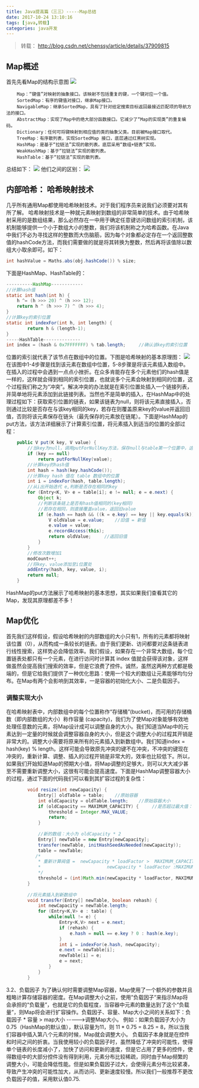 ```yaml
---
title: Java提高篇（三三）-----Map总结
date: 2017-10-24 13:10:16
tags: [java,转载]
categories: java开发
---
```

> 转载： http://blog.csdn.net/chenssy/article/details/37909815

## Map概述
首先先看Map的结构示意图
![](/uploads/map1.png)

        Map：“键值”对映射的抽象接口。该映射不包括重复的键，一个键对应一个值。
        SortedMap：有序的键值对接口，继承Map接口。
        NavigableMap：继承SortedMap，具有了针对给定搜索目标返回最接近匹配项的导航方法的接口。
        AbstractMap：实现了Map中的绝大部分函数接口。它减少了“Map的实现类”的重复编码。
        Dictionary：任何可将键映射到相应值的类的抽象父类。目前被Map接口取代。
        TreeMap：有序散列表，实现SortedMap 接口，底层通过红黑树实现。
        HashMap：是基于“拉链法”实现的散列表。底层采用“数组+链表”实现。
        WeakHashMap：基于“拉链法”实现的散列表。
        HashTable：基于“拉链法”实现的散列表。

<!-- more -->

总结如下：
![](/uploads/map2.png)
他们之间的区别：
![](/uploads/map3.png)
## 内部哈希： 哈希映射技术
几乎所有通用Map都使用哈希映射技术。对于我们程序员来说我们必须要对其有所了解。
哈希映射技术是一种就元素映射到数组的非常简单的技术。由于哈希映射采用的是数组结果，那么必然存在一中用于确定任意键访问数组的索引机制，该机制能够提供一个小于数组大小的整数，我们将该机制称之为哈希函数。在Java中我们不必为寻找这样的整数而大伤脑筋，因为每个对象都必定存在一个返回整数值的hashCode方法，而我们需要做的就是将其转换为整数，然后再将该值除以数组大小取余即可。如下：
```java
int hashValue = Maths.abs(obj.hashCode()) % size;  
```
下面是HashMap、HashTable的：
```java
----------HashMap------------  
//计算hash值  
static int hash(int h) {  
    h ^= (h >>> 20) ^ (h >>> 12);  
    return h ^ (h >>> 7) ^ (h >>> 4);  
}  
//计算key的索引位置  
static int indexFor(int h, int length) {  
        return h & (length-1);  
}  
-----HashTable--------------  
int index = (hash & 0x7FFFFFFF) % tab.length;     //确认该key的索引位置  
```
位置的索引就代表了该节点在数组中的位置。下图是哈希映射的基本原理图：
![](/uploads/map4.gif)
在该图中1-4步骤是找到该元素在数组中位置，5-8步骤是将该元素插入数组中。在插入的过程中会遇到一点点小挫折。在众多肯能存在多个元素他们的hash值是一样的，这样就会得到相同的索引位置，也就说多个元素会映射到相同的位置，这个过程我们称之为“冲突”。解决冲突的办法就是在索引位置处插入一个链接列表，并简单地将元素添加到此链接列表。当然也不是简单的插入，在HashMap中的处理过程如下：获取索引位置的链表，如果该链表为null，则将该元素直接插入，否则通过比较是否存在与该key相同的key，若存在则覆盖原来key的value并返回旧值，否则将该元素保存在链头（最先保存的元素放在链尾）。下面是HashMap的put方法，该方法详细展示了计算索引位置，将元素插入到适当的位置的全部过程：
```java
    public V put(K key, V value) {  
        //当key为null，调用putForNullKey方法，保存null与table第一个位置中，这是HashMap允许为null的原因  
        if (key == null)  
            return putForNullKey(value);  
        //计算key的hash值  
        int hash = hash(key.hashCode());                   
        //计算key hash 值在 table 数组中的位置  
        int i = indexFor(hash, table.length);              
        //从i出开始迭代 e,判断是否存在相同的key  
        for (Entry<K, V> e = table[i]; e != null; e = e.next) {  
            Object k;  
            //判断该条链上是否有hash值相同的(key相同)  
            //若存在相同，则直接覆盖value，返回旧value  
            if (e.hash == hash && ((k = e.key) == key || key.equals(k))) {  
                V oldValue = e.value;    //旧值 = 新值  
                e.value = value;  
                e.recordAccess(this);  
                return oldValue;     //返回旧值  
            }  
        }  
        //修改次数增加1  
        modCount++;  
        //将key、value添加至i位置处  
        addEntry(hash, key, value, i);  
        return null;  
    }  
```
HashMap的put方法展示了哈希映射的基本思想，其实如果我们查看其它的Map，发现其原理都差不多！
## Map优化
首先我们这样假设，假设哈希映射的内部数组的大小只有1，所有的元素都将映射该位置（0），从而构成一条较长的链表。由于我们更新、访问都要对这条链表进行线性搜索，这样势必会降低效率。我们假设，如果存在一个非常大数组，每个位置链表处都只有一个元素，在进行访问时计算其 index 值就会获得该对象，这样做虽然会提高我们搜索的效率，但是它浪费了控件。诚然，虽然这两种方式都是极端的，但是它给我们提供了一种优化思路：使用一个较大的数组让元素能够均匀分布。在Map有两个会影响到其效率，一是容器的初始化大小、二是负载因子。
### 调整实现大小
在哈希映射表中，内部数组中的每个位置称作“存储桶”(bucket)，而可用的存储桶数（即内部数组的大小）称作容量 (capacity)，我们为了使Map对象能够有效地处理任意数的元素，将Map设计成可以调整自身的大小。我们知道当Map中的元素达到一定量的时候就会调整容器自身的大小，但是这个调整大小的过程其开销是非常大的。调整大小需要将原来所有的元素插入到新数组中。我们知道index = hash(key) % length。这样可能会导致原先冲突的键不在冲突，不冲突的键现在冲突的，重新计算、调整、插入的过程开销是非常大的，效率也比较低下。所以，如果我们开始知道Map的预期大小值，将Map调整的足够大，则可以大大减少甚至不需要重新调整大小，这很有可能会提高速度。下面是HashMap调整容器大小的过程，通过下面的代码我们可以看到其扩容过程的复杂性：
```java
        void resize(int newCapacity) {  
            Entry[] oldTable = table;    //原始容器  
            int oldCapacity = oldTable.length;    //原始容器大小  
            if (oldCapacity == MAXIMUM_CAPACITY) {     //是否超过最大值：1073741824  
                threshold = Integer.MAX_VALUE;  
                return;  
            }  
  
            //新的数组：大小为 oldCapacity * 2  
            Entry[] newTable = new Entry[newCapacity];      
            transfer(newTable, initHashSeedAsNeeded(newCapacity));  
            table = newTable;  
           /* 
            * 重新计算阀值 =  newCapacity * loadFactor >  MAXIMUM_CAPACITY + 1 ?  
            *                         newCapacity * loadFactor :MAXIMUM_CAPACITY + 1 
            */  
            threshold = (int)Math.min(newCapacity * loadFactor, MAXIMUM_CAPACITY + 1);     
        }  
          
        //将元素插入到新数组中  
        void transfer(Entry[] newTable, boolean rehash) {  
            int newCapacity = newTable.length;  
            for (Entry<K,V> e : table) {  
                while(null != e) {  
                    Entry<K,V> next = e.next;  
                    if (rehash) {  
                        e.hash = null == e.key ? 0 : hash(e.key);  
                    }  
                    int i = indexFor(e.hash, newCapacity);  
                    e.next = newTable[i];  
                    newTable[i] = e;  
                    e = next;  
                }  
            }  
        }  
```
3.2、负载因子
         为了确认何时需要调整Map容器，Map使用了一个额外的参数并且粗略计算存储容器的密度。在Map调整大小之前，使用”负载因子”来指示Map将会承担的“负载量”，也就是它的负载程度，当容器中元素的数量达到了这个“负载量”，则Map将会进行扩容操作。负载因子、容量、Map大小之间的关系如下：负载因子 * 容量 > map大小  ----->调整Map大小。
         例如：如果负载因子大小为0.75（HashMap的默认值），默认容量为11，则 11 * 0.75 = 8.25 = 8，所以当我们容器中插入第八个元素的时候，Map就会调整大小。
        负载因子本身就是在控件和时间之间的折衷。当我使用较小的负载因子时，虽然降低了冲突的可能性，使得单个链表的长度减小了，加快了访问和更新的速度，但是它占用了更多的控件，使得数组中的大部分控件没有得到利用，元素分布比较稀疏，同时由于Map频繁的调整大小，可能会降低性能。但是如果负载因子过大，会使得元素分布比较紧凑，导致产生冲突的可能性加大，从而访问、更新速度较慢。所以我们一般推荐不更改负载因子的值，采用默认值0.75.